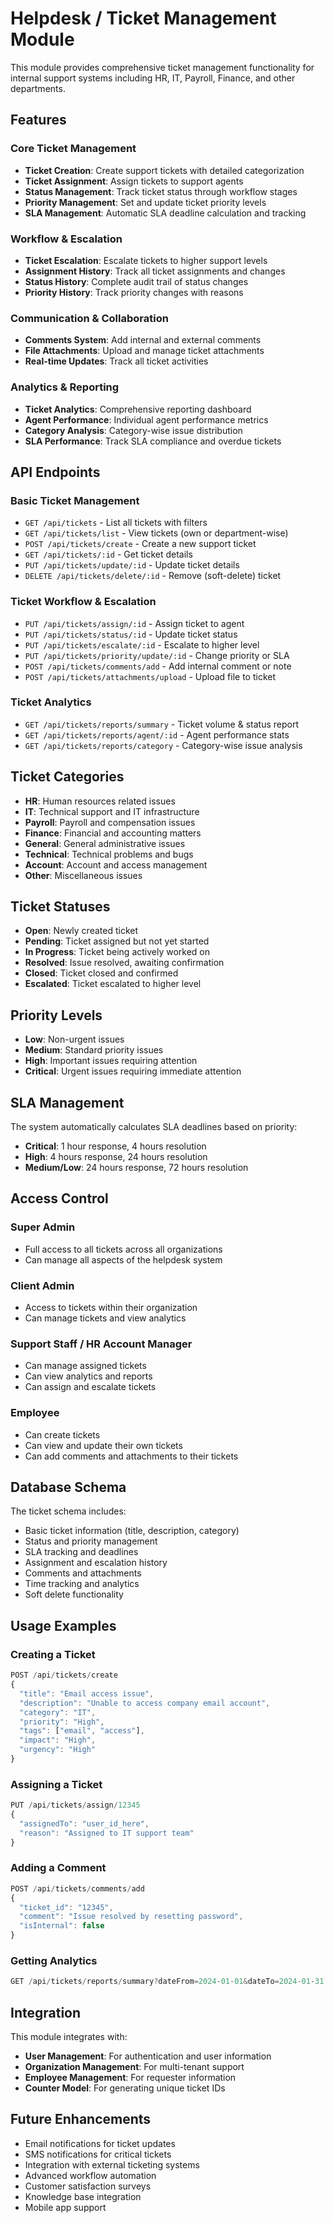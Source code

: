 # Helpdesk / Ticket Management Module

This module provides comprehensive ticket management functionality for internal support systems including HR, IT, Payroll, Finance, and other departments.

## Features

### Core Ticket Management
- **Ticket Creation**: Create support tickets with detailed categorization
- **Ticket Assignment**: Assign tickets to support agents
- **Status Management**: Track ticket status through workflow stages
- **Priority Management**: Set and update ticket priority levels
- **SLA Management**: Automatic SLA deadline calculation and tracking

### Workflow & Escalation
- **Ticket Escalation**: Escalate tickets to higher support levels
- **Assignment History**: Track all ticket assignments and changes
- **Status History**: Complete audit trail of status changes
- **Priority History**: Track priority changes with reasons

### Communication & Collaboration
- **Comments System**: Add internal and external comments
- **File Attachments**: Upload and manage ticket attachments
- **Real-time Updates**: Track all ticket activities

### Analytics & Reporting
- **Ticket Analytics**: Comprehensive reporting dashboard
- **Agent Performance**: Individual agent performance metrics
- **Category Analysis**: Category-wise issue distribution
- **SLA Performance**: Track SLA compliance and overdue tickets

## API Endpoints

### Basic Ticket Management
- `GET /api/tickets` - List all tickets with filters
- `GET /api/tickets/list` - View tickets (own or department-wise)
- `POST /api/tickets/create` - Create a new support ticket
- `GET /api/tickets/:id` - Get ticket details
- `PUT /api/tickets/update/:id` - Update ticket details
- `DELETE /api/tickets/delete/:id` - Remove (soft-delete) ticket

### Ticket Workflow & Escalation
- `PUT /api/tickets/assign/:id` - Assign ticket to agent
- `PUT /api/tickets/status/:id` - Update ticket status
- `PUT /api/tickets/escalate/:id` - Escalate to higher level
- `PUT /api/tickets/priority/update/:id` - Change priority or SLA
- `POST /api/tickets/comments/add` - Add internal comment or note
- `POST /api/tickets/attachments/upload` - Upload file to ticket

### Ticket Analytics
- `GET /api/tickets/reports/summary` - Ticket volume & status report
- `GET /api/tickets/reports/agent/:id` - Agent performance stats
- `GET /api/tickets/reports/category` - Category-wise issue analysis

## Ticket Categories

- **HR**: Human resources related issues
- **IT**: Technical support and IT infrastructure
- **Payroll**: Payroll and compensation issues
- **Finance**: Financial and accounting matters
- **General**: General administrative issues
- **Technical**: Technical problems and bugs
- **Account**: Account and access management
- **Other**: Miscellaneous issues

## Ticket Statuses

- **Open**: Newly created ticket
- **Pending**: Ticket assigned but not yet started
- **In Progress**: Ticket being actively worked on
- **Resolved**: Issue resolved, awaiting confirmation
- **Closed**: Ticket closed and confirmed
- **Escalated**: Ticket escalated to higher level

## Priority Levels

- **Low**: Non-urgent issues
- **Medium**: Standard priority issues
- **High**: Important issues requiring attention
- **Critical**: Urgent issues requiring immediate attention

## SLA Management

The system automatically calculates SLA deadlines based on priority:
- **Critical**: 1 hour response, 4 hours resolution
- **High**: 4 hours response, 24 hours resolution
- **Medium/Low**: 24 hours response, 72 hours resolution

## Access Control

### Super Admin
- Full access to all tickets across all organizations
- Can manage all aspects of the helpdesk system

### Client Admin
- Access to tickets within their organization
- Can manage tickets and view analytics

### Support Staff / HR Account Manager
- Can manage assigned tickets
- Can view analytics and reports
- Can assign and escalate tickets

### Employee
- Can create tickets
- Can view and update their own tickets
- Can add comments and attachments to their tickets

## Database Schema

The ticket schema includes:
- Basic ticket information (title, description, category)
- Status and priority management
- SLA tracking and deadlines
- Assignment and escalation history
- Comments and attachments
- Time tracking and analytics
- Soft delete functionality

## Usage Examples

### Creating a Ticket
```javascript
POST /api/tickets/create
{
  "title": "Email access issue",
  "description": "Unable to access company email account",
  "category": "IT",
  "priority": "High",
  "tags": ["email", "access"],
  "impact": "High",
  "urgency": "High"
}
```

### Assigning a Ticket
```javascript
PUT /api/tickets/assign/12345
{
  "assignedTo": "user_id_here",
  "reason": "Assigned to IT support team"
}
```

### Adding a Comment
```javascript
POST /api/tickets/comments/add
{
  "ticket_id": "12345",
  "comment": "Issue resolved by resetting password",
  "isInternal": false
}
```

### Getting Analytics
```javascript
GET /api/tickets/reports/summary?dateFrom=2024-01-01&dateTo=2024-01-31
```

## Integration

This module integrates with:
- **User Management**: For authentication and user information
- **Organization Management**: For multi-tenant support
- **Employee Management**: For requester information
- **Counter Model**: For generating unique ticket IDs

## Future Enhancements

- Email notifications for ticket updates
- SMS notifications for critical tickets
- Integration with external ticketing systems
- Advanced workflow automation
- Customer satisfaction surveys
- Knowledge base integration
- Mobile app support
